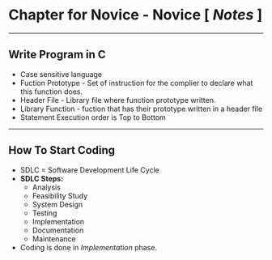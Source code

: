 # Chapter for Novice - Novice [ *Notes* ]
----
## Write Program in C
- Case sensitive language
- Fuction Prototype - Set of instruction for the complier to declare what this function does.
- Header File - Library file where function prototype written.
- Library Function - fuction that has their prototype written in a header file
- Statement Execution order is Top to Bottom

----
## How To Start Coding
- SDLC = Software Development Life Cycle
- **SDLC Steps:**
  - Analysis
  - Feasibility Study
  - System Design
  - Testing
  - Implementation
  - Documentation
  - Maintenance
- Coding is done in *Implementation* phase.
